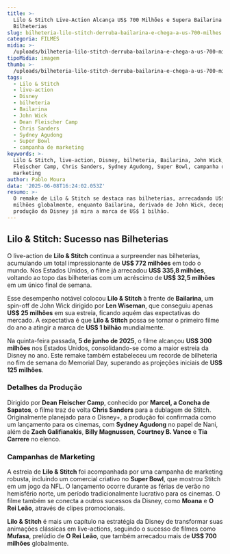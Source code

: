 ```yaml
---
title: >-
  Lilo & Stitch Live-Action Alcança US$ 700 Milhões e Supera Bailarina nas
  Bilheterias
slug: bilheteria-lilo-stitch-derruba-bailarina-e-chega-a-us-700-milhes
categoria: FILMES
midia: >-
  /uploads/bilheteria-lilo-stitch-derruba-bailarina-e-chega-a-us-700-milhes-thumb.png
tipoMidia: imagem
thumb: >-
  /uploads/bilheteria-lilo-stitch-derruba-bailarina-e-chega-a-us-700-milhes-thumb.png
tags:
  - Lilo & Stitch
  - live-action
  - Disney
  - bilheteria
  - Bailarina
  - John Wick
  - Dean Fleischer Camp
  - Chris Sanders
  - Sydney Agudong
  - Super Bowl
  - campanha de marketing
keywords: >-
  Lilo & Stitch, live-action, Disney, bilheteria, Bailarina, John Wick, Dean
  Fleischer Camp, Chris Sanders, Sydney Agudong, Super Bowl, campanha de
  marketing
author: Pablo Moura
data: '2025-06-08T16:24:02.053Z'
resumo: >-
  O remake de Lilo & Stitch se destaca nas bilheterias, arrecadando US$ 772
  milhões globalmente, enquanto Bailarina, derivado de John Wick, decepciona. A
  produção da Disney já mira a marca de US$ 1 bilhão.
---
```


## Lilo & Stitch: Sucesso nas Bilheterias

O live-action de **Lilo & Stitch** continua a surpreender nas bilheterias, acumulando um total impressionante de **US$ 772 milhões** em todo o mundo. Nos Estados Unidos, o filme já arrecadou **US$ 335,8 milhões**, voltando ao topo das bilheterias com um acréscimo de **US$ 32,5 milhões** em um único final de semana.

Esse desempenho notável colocou **Lilo & Stitch** à frente de **Bailarina**, um spin-off de John Wick dirigido por **Len Wiseman**, que conseguiu apenas **US$ 25 milhões** em sua estreia, ficando aquém das expectativas do mercado. A expectativa é que **Lilo & Stitch** possa se tornar o primeiro filme do ano a atingir a marca de **US$ 1 bilhão** mundialmente.

Na quinta-feira passada, **5 de junho de 2025**, o filme alcançou **US$ 300 milhões** nos Estados Unidos, consolidando-se como a maior estreia da Disney no ano. Este remake também estabeleceu um recorde de bilheteria no fim de semana do Memorial Day, superando as projeções iniciais de **US$ 125 milhões**.

### Detalhes da Produção

Dirigido por **Dean Fleischer Camp**, conhecido por **Marcel, a Concha de Sapatos**, o filme traz de volta **Chris Sanders** para a dublagem de Stitch. Originalmente planejado para o Disney+, a produção foi confirmada como um lançamento para os cinemas, com **Sydney Agudong** no papel de Nani, além de **Zach Galifianakis**, **Billy Magnussen**, **Courtney B. Vance** e **Tia Carrere** no elenco.

### Campanhas de Marketing

A estreia de **Lilo & Stitch** foi acompanhada por uma campanha de marketing robusta, incluindo um comercial criativo no **Super Bowl**, que mostrou Stitch em um jogo da NFL. O lançamento ocorre durante as férias de verão no hemisfério norte, um período tradicionalmente lucrativo para os cinemas. O filme também se conecta a outros sucessos da Disney, como **Moana** e **O Rei Leão**, através de clipes promocionais.

**Lilo & Stitch** é mais um capítulo na estratégia da Disney de transformar suas animações clássicas em live-actions, seguindo o sucesso de filmes como **Mufasa**, prelúdio de **O Rei Leão**, que também arrecadou mais de **US$ 700 milhões** globalmente.

